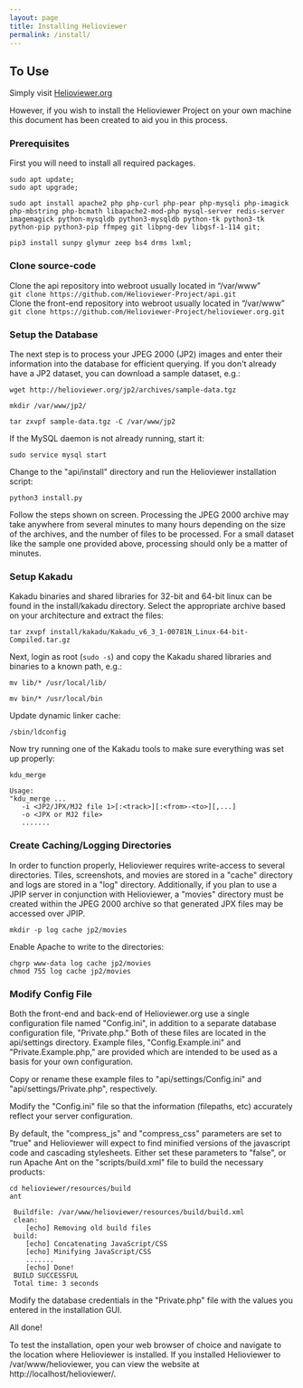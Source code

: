 ```yaml
---
layout: page
title: Installing Helioviewer
permalink: /install/
---
```


## To Use

Simply visit [Helioviewer.org](https://helioviewer.org)

However, if you wish to install the Helioviewer Project on your own machine this document has been created to aid you in this process.

### Prerequisites

First you will need to install all required packages.

`sudo apt update;`  
`sudo apt upgrade;`  

`sudo apt install apache2 php php-curl php-pear php-mysqli php-imagick php-mbstring php-bcmath libapache2-mod-php mysql-server redis-server imagemagick python-mysqldb python3-mysqldb python-tk python3-tk python-pip python3-pip ffmpeg git libpng-dev libgsf-1-114 git;`  

`pip3 install sunpy glymur zeep bs4 drms lxml;`  

### Clone source-code

Clone the api repository into webroot usually located in “/var/www”  
`git clone https://github.com/Helioviewer-Project/api.git`  
Clone the front-end repository into webroot usually located in “/var/www”  
`git clone https://github.com/Helioviewer-Project/helioviewer.org.git`  


### Setup the Database

The next step is to process your JPEG 2000 (JP2) images and enter their information into the database for efficient querying.
If you don't already have a JP2 dataset, you can download a sample dataset, e.g.:

`wget http://helioviewer.org/jp2/archives/sample-data.tgz`

`mkdir /var/www/jp2/`

`tar zxvpf sample-data.tgz -C /var/www/jp2`

If the MySQL daemon is not already running, start it:

`sudo service mysql start`

Change to the "api/install" directory and run the Helioviewer installation script:

`python3 install.py`  

Follow the steps shown on screen. Processing the JPEG 2000 archive may take anywhere from several minutes to many hours depending on the size of the archives, and the number of files to be processed. For a small dataset like the sample one provided above, processing should only be a matter of minutes. 

###  Setup Kakadu

Kakadu binaries and shared libraries for 32-bit and 64-bit linux can be found in the install/kakadu directory. Select the appropriate archive based on your architecture and extract the files:

`tar zxvpf install/kakadu/Kakadu_v6_3_1-00781N_Linux-64-bit-Compiled.tar.gz`  

Next, login as root (`sudo -s`) and copy the Kakadu shared libraries and binaries to a known path, e.g.:

`mv lib/* /usr/local/lib/`

`mv bin/* /usr/local/bin`  

Update dynamic linker cache:

`/sbin/ldconfig`

Now try running one of the Kakadu tools to make sure everything was set up properly:

`kdu_merge`  

`Usage:`  
`"kdu_merge ...`  
`   -i <JP2/JPX/MJ2 file 1>[:<track>][:<from>-<to>][,...]`  
`   -o <JPX or MJ2 file>`  
`   .......`   

### Create Caching/Logging Directories

In order to function properly, Helioviewer requires write-access to several directories. Tiles, screenshots, and movies are stored in a "cache" directory and logs are stored in a "log" directory. Additionally, if you plan to use a JPIP server in conjunction with Helioviewer, a "movies" directory must be created within the JPEG 2000 archive so that generated JPX files may be accessed over JPIP.

`mkdir -p log cache jp2/movies`

Enable Apache to write to the directories:

`chgrp www-data log cache jp2/movies`  
`chmod 755 log cache jp2/movies`

### Modify Config File

Both the front-end and back-end of Helioviewer.org use a single configuration file named "Config.ini", in addition to a separate database configuration file, "Private.php." Both of these files are located in the api/settings directory. Example files, "Config.Example.ini" and "Private.Example.php," are provided which are intended to be used as a basis for your own configuration.

Copy or rename these example files to "api/settings/Config.ini" and "api/settings/Private.php", respectively.

Modify the "Config.ini" file so that the information (filepaths, etc) accurately reflect your server configuration.

By default, the "compress_js" and "compress_css" parameters are set to "true" and Helioviewer will expect to find minified versions of the javascript code and cascading stylesheets. Either set these parameters to "false", or run Apache Ant on the "scripts/build.xml" file to build the necessary products:

`cd helioviewer/resources/build`  
`ant`  

` Buildfile: /var/www/helioviewer/resources/build/build.xml`  
` clean:`  
`    [echo] Removing old build files`  
` build:`  
`    [echo] Concatenating JavaScript/CSS`  
`    [echo] Minifying JavaScript/CSS`  
`    .......`  
`    [echo] Done!`  
` BUILD SUCCESSFUL`  
` Total time: 3 seconds`  

Modify the database credentials in the "Private.php" file with the values you entered in the installation GUI.


All done!


To test the installation, open your web browser of choice and navigate to the location where Helioviewer is installed. If you installed Helioviewer to /var/www/helioviewer, you can view the website at http://localhost/helioviewer/. 